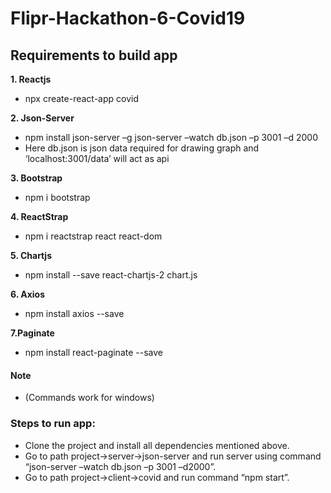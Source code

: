 # Flipr-Hackathon-6-Covid19

## Requirements to build app
**1. Reactjs** 
- npx create-react-app covid

**2. Json-Server**
- npm install json-server –g json-server –watch db.json –p 3001 –d 2000
- Here db.json is json data required for drawing graph and ‘localhost:3001/data’ will act as api

**3. Bootstrap**
- npm i bootstrap

**4. ReactStrap**
- npm i reactstrap react react-dom

**5. Chartjs**
- npm install --save react-chartjs-2 chart.js

**6. Axios**
- npm install axios --save

**7.Paginate**
- npm install react-paginate --save

#### Note
- (Commands work for windows)

### Steps to run app:

- Clone the project and install all dependencies mentioned above.
- Go to path project->server->json-server and run server using command “json-server –watch db.json –p 3001 –d2000”.
- Go to path project->client->covid and run command “npm start”.
